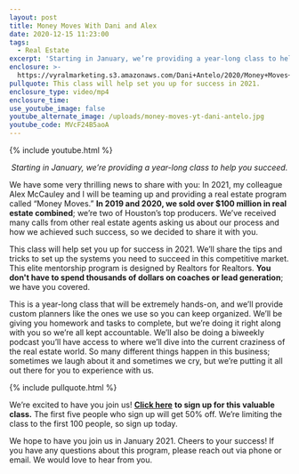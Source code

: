 ```yaml
---
layout: post
title: Money Moves With Dani and Alex
date: 2020-12-15 11:23:00
tags:
  - Real Estate
excerpt: 'Starting in January, we’re providing a year-long class to help you succeed.'
enclosure: >-
  https://vyralmarketing.s3.amazonaws.com/Dani+Antelo/2020/Money+Moves+With+Dani+and+Alex.mp4
pullquote: This class will help set you up for success in 2021.
enclosure_type: video/mp4
enclosure_time:
use_youtube_image: false
youtube_alternate_image: /uploads/money-moves-yt-dani-antelo.jpg
youtube_code: MVcF24B5aoA
---
```


{% include youtube.html %}

<p style="text-align:center;"><em>Starting in January, we’re providing a year-long class to help you succeed.</em></p>

We have some very thrilling news to share with you: In 2021, my colleague Alex McCauley and I will be teaming up and providing a real estate program called “Money Moves.” **In 2019 and 2020, we sold over $100 million in real estate combined**; we’re two of Houston’s top producers. We’ve received many calls from other real estate agents asking us about our process and how we achieved such success, so we decided to share it with you.&nbsp;

This class will help set you up for success in 2021. We’ll share the tips and tricks to set up the systems you need to succeed in this competitive market. This elite mentorship program is designed by Realtors for Realtors. **You don't have to spend thousands of dollars on coaches or lead generation**; we have you covered.

This is a year-long class that will be extremely hands-on, and we’ll provide custom planners like the ones we use so you can keep organized. We’ll be giving you homework and tasks to complete, but we’re doing it right along with you so we’re all kept accountable. We’ll also be doing a biweekly podcast you’ll have access to where we’ll dive into the current craziness of the real estate world. So many different things happen in this business; sometimes we laugh about it and sometimes we cry, but we’re putting it all out there for you to experience with us.&nbsp;

{% include pullquote.html %}

We’re excited to have you join us\! [**Click here**](https://www.eventbrite.com/e/money-moves-with-dani-alex-tickets-131388461425) **to sign up for this valuable class.** The first five people who sign up will get 50% off. We’re limiting the class to the first 100 people, so sign up today.&nbsp;

We hope to have you join us in January 2021. Cheers to your success\! If you have any questions about this program, please reach out via phone or email. We would love to hear from you.
